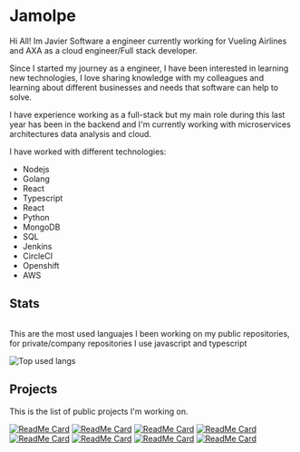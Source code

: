 # Jamolpe

Hi All! Im Javier Software a engineer currently working for Vueling Airlines and AXA as a cloud engineer/Full stack developer.

Since I started my journey as a engineer, I have been interested in learning new technologies, I love sharing knowledge with my colleagues and learning about different businesses and needs that software can help to solve.

I have experience working as a full-stack but my main role during this last year has been in the backend and I'm currently working with microservices architectures data analysis and cloud.

I have worked with different technologies:

- Nodejs
- Golang
- React
- Typescript
- React
- Python
- MongoDB
- SQL
- Jenkins
- CircleCI
- Openshift
- AWS

## Stats

![<This year stats>](https://github-readme-stats-git-masterrstaa-rickstaa.vercel.app/api?username=jamolpe&show_icons=true&theme=tokyonight&?count_private=true)

This are the most used languajes I been working on my public repositories, for private/company repositories I use javascript and typescript

![Top used langs](https://github-readme-stats-git-masterrstaa-rickstaa.vercel.app/api/top-langs/?username=jamolpe&hide=java,c%23)

## Projects

This is the list of public projects I'm working on.

[![ReadMe Card](https://github-readme-stats-git-masterrstaa-rickstaa.vercel.app/api/pin/?username=jamolpe&repo=go-sessioner&theme=dark)](https://github.com/jamolpe/go-sessioner)
[![ReadMe Card](https://github-readme-stats-git-masterrstaa-rickstaa.vercel.app/api/pin/?username=jamolpe&repo=mailer-generator&theme=dark)](https://github.com/jamolpe/mailer-generator)
[![ReadMe Card](https://github-readme-stats-git-masterrstaa-rickstaa.vercel.app/api/pin/?username=jamolpe&repo=fastify-cognito-template&theme=dark)](https://github.com/jamolpe/fastify-cognito-template)
[![ReadMe Card](https://github-readme-stats-git-masterrstaa-rickstaa.vercel.app/api/pin/?username=jamolpe&repo=backend-cognito-template&theme=dark)](https://github.com/jamolpe/backend-cognito-template)
[![ReadMe Card](https://github-readme-stats-git-masterrstaa-rickstaa.vercel.app/api/pin/?username=jamolpe&repo=front-end-base-template&theme=dark)](https://github.com/jamolpe/front-end-base-template)
[![ReadMe Card](https://github-readme-stats-git-masterrstaa-rickstaa.vercel.app/api/pin/?username=jamolpe&repo=gologger&theme=dark)](https://github.com/jamolpe/gologger)
[![ReadMe Card](https://github-readme-stats-git-masterrstaa-rickstaa.vercel.app/api/pin/?username=jamolpe&repo=TiendeoAssesment&theme=dark)](https://github.com/jamolpe/TiendeoAssesment)
[![ReadMe Card](https://github-readme-stats-git-masterrstaa-rickstaa.vercel.app/api/pin/?username=jamolpe&repo=AxaAssesment&theme=dark)](https://github.com/jamolpe/AxaAssesment)
